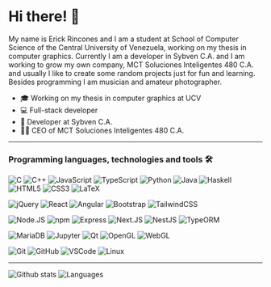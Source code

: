 # Hi there! :wave:

My name is Erick Rincones and I am a student at School of Computer Science
of the Central University of Venezuela, working on my thesis in computer
graphics. Currently I am a developer in Sybven C.A. and I am working to grow my
own company, MCT Soluciones Inteligentes 480 C.A. and usually I
like to create some random projects just for fun and learning. Besides
programming I am musician and amateur photographer.

- :mortar_board: Working on my thesis in computer graphics at UCV
- :computer: Full-stack developer
- :office: Developer at Sybven C.A.
- :office_worker: CEO of MCT Soluciones Inteligentes 480 C.A.

---

### Programming languages, technologies and tools :hammer_and_wrench:

![C](https://img.shields.io/badge/-C-informational?logo=c&style=social)
![C++](https://img.shields.io/badge/-C%2B%2B-informational?logo=cplusplus&style=social)
![JavaScript](https://img.shields.io/badge/-JavaScript-informational?logo=javascript&style=social)
![TypeScript](https://img.shields.io/badge/-TypeScript-informational?logo=typescript&style=social)
![Python](https://img.shields.io/badge/-Python-informational?logo=Python&style=social)
![Java](https://img.shields.io/badge/-Java-informational?logo=openjdk&style=social)
![Haskell](https://img.shields.io/badge/-Haskell-informational?logo=haskell&style=social)
![HTML5](https://img.shields.io/badge/-HTML5-informational?logo=html5&style=social)
![CSS3](https://img.shields.io/badge/-CSS3-informational?logo=css3&style=social)
![LaTeX](https://img.shields.io/badge/-LaTeX-informational?logo=latex&style=social)

![jQuery](https://img.shields.io/badge/-jQuery-informational?logo=jquery&style=social)
![React](https://img.shields.io/badge/-React-informational?logo=react&style=social)
![Angular](https://img.shields.io/badge/-Angular-informational?logo=angular&style=social)
![Bootstrap](https://img.shields.io/badge/-Bootstrap-informational?logo=bootstrap&style=social)
![TailwindCSS](https://img.shields.io/badge/-TailwindCSS-informational?logo=tailwindcss&style=social)

![Node.JS](https://img.shields.io/badge/-Node.JS-informational?logo=node.js&style=social)
![npm](https://img.shields.io/badge/-npm-informational?logo=npm&style=social)
![Express](https://img.shields.io/badge/-Express-informational?logo=express&style=social)
![Next.JS](https://img.shields.io/badge/-Next.JS-informational?logo=next.js&style=social)
![NestJS](https://img.shields.io/badge/-NestJS-informational?logo=nestjs&style=social)
![TypeORM](https://img.shields.io/badge/-TypeORM-informational?logo=typeorm&style=social)

![MariaDB](https://img.shields.io/badge/-MariaDB-informational?logo=mariadb&style=social)
![Jupyter](https://img.shields.io/badge/-Jupyter-informational?logo=jupyter&style=social)
![Qt](https://img.shields.io/badge/-Qt-informational?logo=qt&style=social)
![OpenGL](https://img.shields.io/badge/-OpenGL-informational?logo=opengl&style=social)
![WebGL](https://img.shields.io/badge/-WebGL-informational?logo=webgl&style=social)

![Git](https://img.shields.io/badge/-Git-informational?logo=git&style=social)
![GitHub](https://img.shields.io/badge/-GitHub-informational?logo=github&style=social)
![VSCode](https://img.shields.io/badge/--informational?label=VSCode&style=social)
![Linux](https://img.shields.io/badge/-Linux-informational?logo=linux&style=social)

---

![Github stats](https://github-readme-stats.vercel.app/api?username=erincones&show_icons=true&count_private=true&include_all_commits=true&hide=prs,contribs)
![Languages](https://github-readme-stats.vercel.app/api/top-langs/?username=erincones&langs_count=8&layout=compact)
